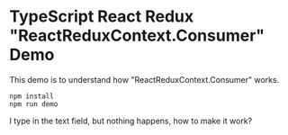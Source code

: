 TypeScript React Redux "ReactReduxContext.Consumer" Demo
========================================================

This demo is to understand how "ReactReduxContext.Consumer" works.

```
npm install
npm run demo
```

I type in the text field, but nothing happens, how to make it work?

